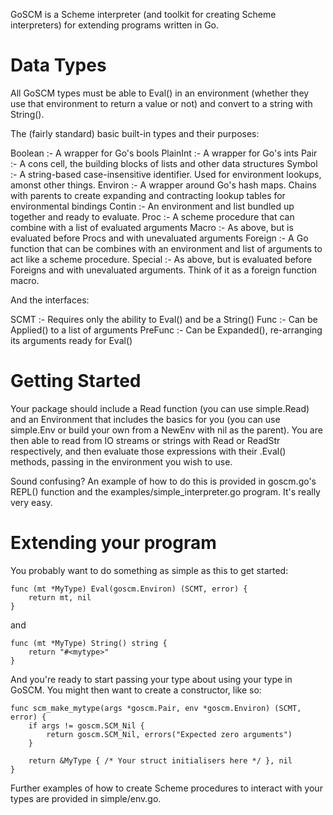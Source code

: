 GoSCM is a Scheme interpreter (and toolkit for creating Scheme interpreters) for
extending programs written in Go.


Data Types
==

All GoSCM types must be able to Eval() in an environment (whether they use that
environment to return a value or not) and convert to a string with String().

The (fairly standard) basic built-in types and their purposes:

Boolean :- A wrapper for Go's bools
PlainInt :- A wrapper for Go's ints
Pair :- A cons cell, the building blocks of lists and other data structures
Symbol :- A string-based case-insensitive identifier. Used for environment
          lookups, amonst other things.
Environ :- A wrapper around Go's hash maps. Chains with parents to create
           expanding and contracting lookup tables for environmental bindings
Contin :- An environment and list bundled up together and ready to evaluate.
Proc :- A scheme procedure that can combine with a list of evaluated arguments
Macro :- As above, but is evaluated before Procs and with unevaluated arguments
Foreign :- A Go function that can be combines with an environment and list of
           arguments to act like a scheme procedure.
Special :- As above, but is evaluated before Foreigns and with unevaluated
           arguments. Think of it as a foreign function macro.

And the interfaces:

SCMT :- Requires only the ability to Eval() and be a String()
Func :- Can be Applied() to a list of arguments
PreFunc :- Can be Expanded(), re-arranging its arguments ready for Eval()


Getting Started
==

Your package should include a Read function (you can use simple.Read) and an
Environment that includes the basics for you (you can use simple.Env or build
your own from a NewEnv with nil as the parent). You are then able to read from
IO streams or strings with Read or ReadStr respectively, and then evaluate those
expressions with their .Eval() methods, passing in the environment you wish to
use.

Sound confusing? An example of how to do this is provided in goscm.go's REPL()
function and the examples/simple_interpreter.go program. It's really very easy.


Extending your program
==

You probably want to do something as simple as this to get started:

```
func (mt *MyType) Eval(goscm.Environ) (SCMT, error) {
    return mt, nil
}
```

and

```
func (mt *MyType) String() string {
    return "#<mytype>"
}
```

And you're ready to start passing your type about using your type in GoSCM. You
might then want to create a constructor, like so:

```
func scm_make_mytype(args *goscm.Pair, env *goscm.Environ) (SCMT, error) {
    if args != goscm.SCM_Nil {
        return goscm.SCM_Nil, errors("Expected zero arguments")
    }

    return &MyType { /* Your struct initialisers here */ }, nil
}
```

Further examples of how to create Scheme procedures to interact with your types
are provided in simple/env.go.
